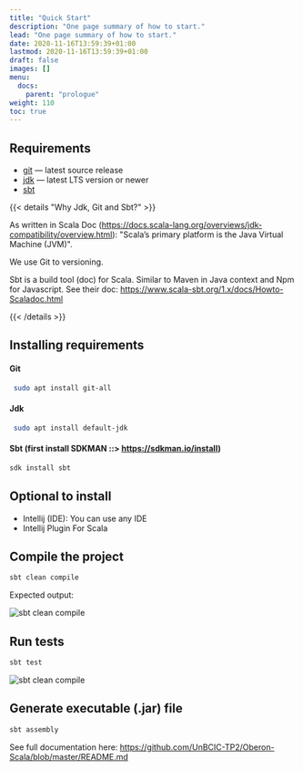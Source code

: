 ```yaml
---
title: "Quick Start"
description: "One page summary of how to start."
lead: "One page summary of how to start."
date: 2020-11-16T13:59:39+01:00
lastmod: 2020-11-16T13:59:39+01:00
draft: false
images: []
menu:
  docs:
    parent: "prologue"
weight: 110
toc: true
---
```


## Requirements

- [git](https://git-scm.com/) — latest source release
- [jdk](https://jdk.java.net/11/) — latest LTS version or newer
- [sbt](https://www.scala-sbt.org/1.x/docs/Installing-sbt-on-Linux.html)

{{< details "Why Jdk, Git and Sbt?" >}}

As written in Scala Doc (https://docs.scala-lang.org/overviews/jdk-compatibility/overview.html):
"Scala’s primary platform is the Java Virtual Machine (JVM)".

We use Git to versioning.

Sbt is a build tool (doc) for Scala. Similar to Maven in Java context and Npm for Javascript.
See their doc: https://www.scala-sbt.org/1.x/docs/Howto-Scaladoc.html

{{< /details >}}

## Installing requirements

#### Git
``` bash
 sudo apt install git-all
```

#### Jdk
``` bash
 sudo apt install default-jdk
```

#### Sbt (first install SDKMAN ::> https://sdkman.io/install)
``` bash
sdk install sbt
```

## Optional to install

- Intellij (IDE): You can use any IDE
- Intellij Plugin For Scala 


## Compile the project

``` bash
sbt clean compile
```

Expected output:

![sbt clean compile](https://github.com/marcelomamorim/oberon-scala-doc/tree/main/assets/sbt-compile.gif)

## Run tests
``` bash
sbt test
```

![sbt clean compile](https://github.com/marcelomamorim/oberon-scala-doc/tree/main/assets/sbt-test.gif)

## Generate executable (.jar) file
``` bash
sbt assembly
```

See full documentation here: https://github.com/UnBCIC-TP2/Oberon-Scala/blob/master/README.md